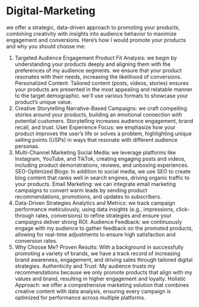 # Digital-Marketing

we offer a strategic, data-driven approach to promoting your products, combining creativity with insights into audience behavior to maximize engagement and conversions. Here’s how I would promote your products and why you should choose me:

1. Targeted Audience Engagement
Product Fit Analysis: we begin by understanding your products deeply and aligning them with the preferences of my audience segments. we ensure that your product resonates with their needs, increasing the likelihood of conversions.
Personalized Content: Tailored content (posts, videos, stories) ensures your products are presented in the most appealing and relatable manner to the target demographic. we'll use various formats to showcase your product’s unique value.
2. Creative Storytelling
Narrative-Based Campaigns: we craft compelling stories around your products, building an emotional connection with potential customers. Storytelling increases audience engagement, brand recall, and trust.
User Experience Focus: we emphasize how your product improves the user’s life or solves a problem, highlighting unique selling points (USPs) in ways that resonate with different audience personas.
3. Multi-Channel Marketing
Social Media: we leverage platforms like Instagram, YouTube, and TikTok, creating engaging posts and videos, including product demonstrations, reviews, and unboxing experiences.
SEO-Optimized Blogs: In addition to social media, we use SEO to create blog content that ranks well in search engines, driving organic traffic to your products.
Email Marketing: we can integrate email marketing campaigns to convert warm leads by sending product recommendations, promotions, and updates to subscribers.
4. Data-Driven Strategies
Analytics and Metrics: we track campaign performance meticulously, using data insights (e.g., impressions, click-through rates, conversions) to refine strategies and ensure your campaigns deliver strong ROI.
Audience Feedback: we continuously engage with my audience to gather feedback on the promoted products, allowing for real-time adjustments to ensure high satisfaction and conversion rates.
5. Why Choose Me?
Proven Results: With a background in successfully promoting a variety of brands, we have a track record of increasing brand awareness, engagement, and driving sales through tailored digital strategies.
Authenticity and Trust: My audience trusts my recommendations because we only promote products that align with my values and brand, resulting in higher engagement and loyalty.
Holistic Approach: we offer a comprehensive marketing solution that combines creative content with data analysis, ensuring every campaign is optimized for performance across multiple platforms.
